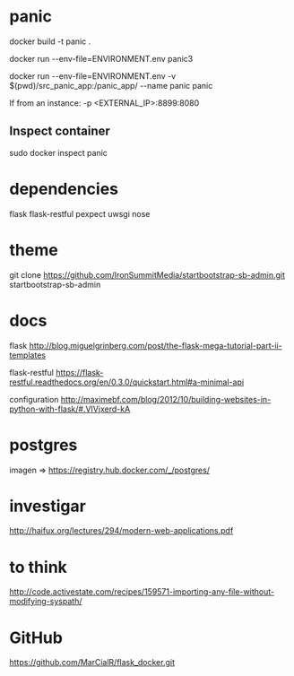 panic
=====

docker build -t panic .

docker run --env-file=ENVIRONMENT.env  panic3

docker run --env-file=ENVIRONMENT.env -v $(pwd)/src_panic_app:/panic_app/ --name panic panic

If from an instance: -p <EXTERNAL_IP>:8899:8080 


Inspect container
-----------------
sudo docker inspect panic


dependencies
============
flask
flask-restful
pexpect
uwsgi
nose



theme
=====
git clone https://github.com/IronSummitMedia/startbootstrap-sb-admin.git startbootstrap-sb-admin

docs
====

flask
http://blog.miguelgrinberg.com/post/the-flask-mega-tutorial-part-ii-templates

flask-restful
https://flask-restful.readthedocs.org/en/0.3.0/quickstart.html#a-minimal-api

configuration
http://maximebf.com/blog/2012/10/building-websites-in-python-with-flask/#.VIVjxerd-kA

postgres
========
imagen => https://registry.hub.docker.com/_/postgres/


investigar
==========
http://haifux.org/lectures/294/modern-web-applications.pdf

to think
======== 
http://code.activestate.com/recipes/159571-importing-any-file-without-modifying-syspath/

GitHub
======
https://github.com/MarCialR/flask_docker.git


